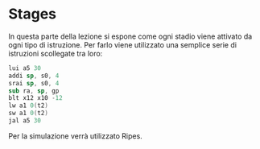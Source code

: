 # Stages

In questa parte della lezione si espone come ogni stadio viene attivato da ogni tipo di istruzione. Per farlo viene utilizzato una semplice serie di istruzioni scollegate tra loro:

```nasm
lui a5 30
addi sp, s0, 4
srai sp, s0, 4
sub ra, sp, gp
blt x12 x10 -12
lw a1 0(t2)
sw a1 0(t2)
jal a5 30
```

Per la simulazione verrà utilizzato Ripes.
